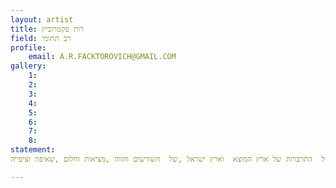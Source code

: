 ```yaml
---
layout: artist
title: רות פקטרוביץ
field: רב תחומי
profile:
    email: A.R.FACKTOROVICH@GMAIL.COM 
gallery:
    1: 
    2:  
    3:  
    4:
    5:  
    6:  
    7:
    8:  
statement: 
מעדיפה לעשות מאשר לדבר מאז שזוכרת את עצמי ,לכן בחרתי בחומר שכביכול אינו מדבר מעצמו, אלא סופג, משקף, מעביר  ומראה את  העולם סביבו ואף הרבה מעבר.  החומר הקליל ולכאורה אינו מחייב, אוורירי ולפתע בוחן .זכוכית  מעניקה לי כוח  הדיבור שמבחינתי עמוק ומדויק יותר מכל דיבור אחר. זה מתבטא בשיתוף חומרים  שונים שדרכם אני מעבירה שילוב של  התרבויות של ארץ המוצא  וארץ ישראל ,של  השורשים והווה ,מציאות וחלום ,שאיפה וציפייה. 

---
```

